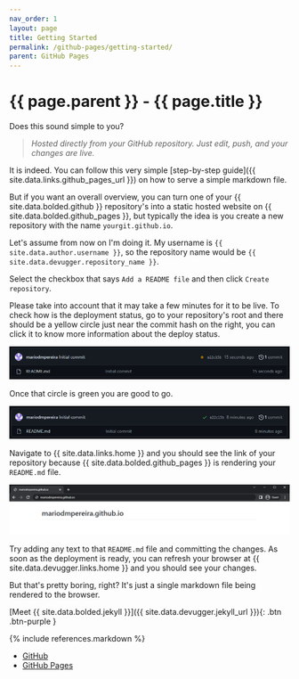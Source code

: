 ```yaml
---
nav_order: 1
layout: page
title: Getting Started
permalink: /github-pages/getting-started/
parent: GitHub Pages
---
```


# {{ page.parent }} - {{ page.title }}

Does this sound simple to you?

> *Hosted directly from your GitHub repository. Just edit, push, and your changes are live.*

It is indeed. You can follow this very simple [step-by-step guide]({{ site.data.links.github_pages_url }}) on how to serve a simple markdown file.

But if you want an overall overview, you can turn one of your {{ site.data.bolded.github }} repository's into a static hosted website on {{ site.data.bolded.github_pages }}, but typically the idea is you create a new repository with the name `yourgit.github.io`. 

Let's assume from now on I'm doing it. My username is `{{ site.data.author.username }}`, so the repository name would be `{{ site.data.devugger.repository_name }}`.

Select the checkbox that says `Add a README file` and then click `Create repository`.

Please take into account that it may take a few minutes for it to be live. To check how is the deployment status, go to your repository's root and there should be a yellow circle just near the commit hash on the right, you can click it to know more information about the deploy status.

![](/assets/images/github/github-deploying-01.png/)

Once that circle is green you are good to go.

![](/assets/images/github/github-deploying-02.png)

Navigate to {{ site.data.links.home }} and you should see the link of your repository because {{ site.data.bolded.github_pages }} is rendering your `README.md` file.

![](/assets/images/github/github-deploying-03.png)

Try adding any text to that `README.md` file and committing the changes. As soon as the deployment is ready, you can refresh your browser at {{ site.data.devugger.links.home }} and you should see your changes.

But that's pretty boring, right? It's just a single markdown file being rendered to the browser. 

[Meet {{ site.data.bolded.jekyll }}]({{ site.data.devugger.jekyll_url }}){: .btn .btn-purple }

{% include references.markdown %}

- [GitHub](https://github.com/)
- [GitHub Pages](https://pages.github.com/)